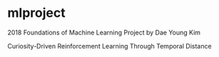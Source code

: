 # mlproject

2018 Foundations of Machine Learning Project by Dae Young Kim

Curiosity-Driven Reinforcement Learning Through Temporal Distance
